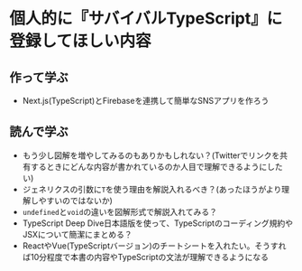 # 個人的に『サバイバルTypeScript』に登録してほしい内容

## 作って学ぶ

* Next.js(TypeScript)とFirebaseを連携して簡単なSNSアプリを作ろう

## 読んで学ぶ

* もう少し図解を増やしてみるのもありかもしれない？(Twitterでリンクを共有するときにどんな内容が書かれているのか人目で理解できるようにしたい)
* ジェネリクスの引数に`T`を使う理由を解説入れるべき？(あったほうがより理解しやすいのではないか)
* `undefined`と`void`の違いを図解形式で解説入れてみる？
* TypeScript Deep Dive日本語版を使って、TypeScriptのコーディング規約やJSXについて簡潔にまとめる？
* ReactやVue(TypeScriptバージョン)のチートシートを入れたい。そうすれば10分程度で本書の内容やTypeScriptの文法が理解できるようになる